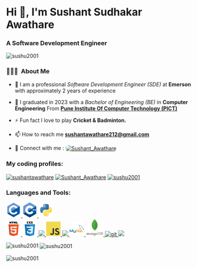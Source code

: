 <h1 >Hi 👋, I'm Sushant Sudhakar Awathare</h1>
<h3 >A Software Development Engineer </h3>

<p align="left"> <img src="https://komarev.com/ghpvc/?username=sushu2001&label=Profile%20views&color=0e75b6&style=flat" alt="sushu2001" /> </p>

### 👨🏻‍💻 &nbsp;About Me 

- 🌱 I am a professional *Software Development Engineer (SDE)* at **Emerson** with approximately 2 years of experience
  
- 🔭 I graduated in 2023 with a *Bachelor of Engineering (BE)* in **Computer Engineering** From [**Pune Institute Of Computer Technology (PICT)**](https://pict.edu/)

- ⚡ Fun fact I love to play **Cricket & Badminton.**

- 📫 How to reach me **sushantawathare212@gmail.com**

- 🤝 Connect with me : <a href="https://www.linkedin.com/in/sushant-awathare"><img align="center" src="https://github.com/user-attachments/assets/fce53346-a45b-41c5-beb3-e692ff75081f" alt="Sushant_Awathare"  target="blank" height="40" width="40" style = "border-radius: 10px;"/></a>

<h3 align="left">My coding profiles:</h3>
<p align="left">
<a href="https://leetcode.com/underRater/" target="blank"><img align="center" src="https://raw.githubusercontent.com/rahuldkjain/github-profile-readme-generator/master/src/images/icons/Social/leet-code.svg" alt="sushantawathare" height="30" width="40" /></a>
<a href="https://www.hackerrank.com/sushantawathare1?hr_r=1" target="blank"><img align="center" src="https://raw.githubusercontent.com/rahuldkjain/github-profile-readme-generator/master/src/images/icons/Social/hackerrank.svg" alt="Sushant_Awathare" height="30" width="40" /></a>
<a href="https://auth.geeksforgeeks.org/user/sushu/practice" target="blank"><img align="center" src="https://raw.githubusercontent.com/rahuldkjain/github-profile-readme-generator/master/src/images/icons/Social/geeks-for-geeks.svg" alt="sushu2001" height="30" width="40" /></a>
</p>

<h3 align="left">Languages and Tools:</h3>
<p align="left"> 
<a href="https://www.cprogramming.com/" target="_blank"> <img src="https://raw.githubusercontent.com/devicons/devicon/master/icons/c/c-original.svg" alt="c" width="40" height="40"/> </a> 
<a href="https://www.w3schools.com/cpp/" target="_blank"> <img src="https://raw.githubusercontent.com/devicons/devicon/master/icons/cplusplus/cplusplus-original.svg" alt="cplusplus" width="40" height="40"/> </a> 
<a href="https://www.python.org" target="_blank"> <img src="https://raw.githubusercontent.com/devicons/devicon/master/icons/python/python-original.svg" alt="python" width="40" height="40"/> </a>
<br>
<a href="https://www.w3.org/html/" target="_blank"> <img src="https://raw.githubusercontent.com/devicons/devicon/master/icons/html5/html5-original-wordmark.svg" alt="html5" width="40" height="40"/> </a>   
<a href="https://www.w3schools.com/css/" target="_blank"> <img src="https://raw.githubusercontent.com/devicons/devicon/master/icons/css3/css3-original-wordmark.svg" alt="css3" width="40" height="40"/> </a> 
  <a href="https://getbootstrap.com" target="_blank"> 
      <img src="https://img.icons8.com/color/48/000000/bootstrap.png"/> 
    </a> 
<a href="https://developer.mozilla.org/en-US/docs/Web/JavaScript" target="_blank"> <img src="https://raw.githubusercontent.com/devicons/devicon/master/icons/javascript/javascript-original.svg" alt="javascript" width="40" height="40"/> </a> 
 <a href="https://reactjs.org/" target="_blank"> 
      <img src="https://img.icons8.com/color/48/000000/react-native.png"/> 
    </a>
<a href="https://www.mysql.com/" target="_blank"> <img src="https://raw.githubusercontent.com/devicons/devicon/master/icons/mysql/mysql-original-wordmark.svg" alt="mysql" width="40" height="40"/> </a> 
<a href="https://www.mongodb.com/" target="_blank"> 
      <img src="https://raw.githubusercontent.com/devicons/devicon/master/icons/mongodb/mongodb-original-wordmark.svg" alt="mongodb" width="48" height="48"/> 
    </a> 
<a href="https://git-scm.com/" target="_blank"> <img src="https://www.vectorlogo.zone/logos/git-scm/git-scm-icon.svg" alt="git" width="40" height="40"/> </a>
   <a href="https://code.visualstudio.com/" target="_blank">
      <img src="https://img.icons8.com/color/48/000000/visual-studio-code-2019.png"/>
    </a>
</p>


<p><img align="left" src="https://github-readme-stats.vercel.app/api/top-langs?username=sushu2001&show_icons=true&locale=en&layout=compact" alt="sushu2001" /></p>

<p>&nbsp;<img align="center" src="https://github-readme-stats.vercel.app/api?username=sushu2001&show_icons=true&locale=en" alt="sushu2001" /></p>

<p><img align="center" src="https://github-readme-streak-stats.herokuapp.com/?user=sushu2001&" alt="sushu2001" /></p>
